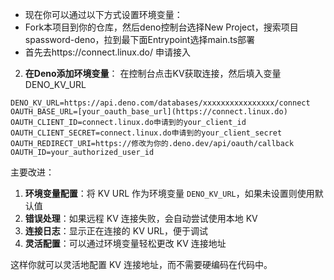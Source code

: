 - 现在你可以通过以下方式设置环境变量：
- Fork本项目到你的仓库，然后deno控制台选择New Project，搜索项目spassword-deno，拉到最下面Entrypoint选择main.ts部署
- 首先去https://connect.linux.do/ 申请接入
2. **在Deno添加环境变量**：
在控制台点击KV获取连接，然后填入变量DENO_KV_URL
```env
DENO_KV_URL=https://api.deno.com/databases/xxxxxxxxxxxxxxxx/connect
OAUTH_BASE_URL=[your_oauth_base_url](https://connect.linux.do)
OAUTH_CLIENT_ID=connect.linux.do申请到的your_client_id
OAUTH_CLIENT_SECRET=connect.linux.do申请到的your_client_secret
OAUTH_REDIRECT_URI=https://修改为你的.deno.dev/api/oauth/callback
OAUTH_ID=your_authorized_user_id
```


主要改进：

1. **环境变量配置**：将 KV URL 作为环境变量 `DENO_KV_URL`，如果未设置则使用默认值
2. **错误处理**：如果远程 KV 连接失败，会自动尝试使用本地 KV
3. **连接日志**：显示正在连接的 KV URL，便于调试
4. **灵活配置**：可以通过环境变量轻松更改 KV 连接地址

这样你就可以灵活地配置 KV 连接地址，而不需要硬编码在代码中。
